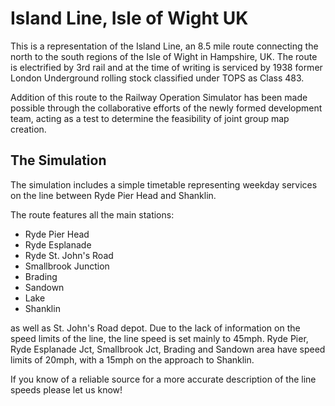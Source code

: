 # Island Line, Isle of Wight UK

This is a representation of the Island Line, an 8.5 mile route connecting the north to the south regions of the Isle of Wight in Hampshire, UK. The route is electrified by 3rd rail and at the time of writing is serviced by 1938 former London Underground rolling stock classified under TOPS as Class 483.

Addition of this route to the Railway Operation Simulator has been made possible through the collaborative efforts of the newly formed development team, acting as a test to determine the feasibility of joint group map creation.

## The Simulation

The simulation includes a simple timetable representing weekday services on the line between Ryde Pier Head and Shanklin.

The route features all the main stations:

- Ryde Pier Head
- Ryde Esplanade
- Ryde St. John's Road
- Smallbrook Junction
- Brading
- Sandown
- Lake
- Shanklin

as well as St. John's Road depot. Due to the lack of information on the speed limits of the line, the line speed is set mainly to 45mph. Ryde Pier, Ryde Esplanade Jct, Smallbrook Jct, Brading and Sandown area have speed limits of 20mph, with a 15mph on the approach to Shanklin. 

If you know of a reliable source for a more accurate description of the line speeds please let us know! 

